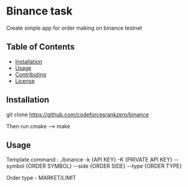 # Binance task

Create simple app for order making on binance testnet

## Table of Contents

- [Installation](#installation)
- [Usage](#usage)
- [Contributing](#contributing)
- [License](#license)

## Installation

git clone https://github.com/codeforcesrankzero/binance

Then run cmake --> make

## Usage

Template command : ./binance -k {API KEY} -K {PRIVATE API KEY} --symbol {ORDER SYMBOL} --side {ORDER SIDE} --type {ORDER TYPE}

Order type - MARKET/LIMIT 

